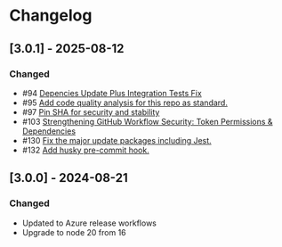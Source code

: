 # Changelog

## [3.0.1] - 2025-08-12

### Changed

- #94 [Depencies Update Plus Integration Tests Fix](https://github.com/Azure/k8s-lint/pull/94)
- #95 [Add code quality analysis for this repo as standard.](https://github.com/Azure/k8s-lint/pull/95)
- #97 [Pin SHA for security and stability](https://github.com/Azure/k8s-lint/pull/97)
- #103 [Strengthening GitHub Workflow Security: Token Permissions & Dependencies](https://github.com/Azure/k8s-lint/pull/103)
- #130 [Fix the major update packages including Jest.](https://github.com/Azure/k8s-lint/pull/130)
- #132 [Add husky pre-commit hook.](https://github.com/Azure/k8s-lint/pull/132)

## [3.0.0] - 2024-08-21

### Changed

- Updated to Azure release workflows
- Upgrade to node 20 from 16
